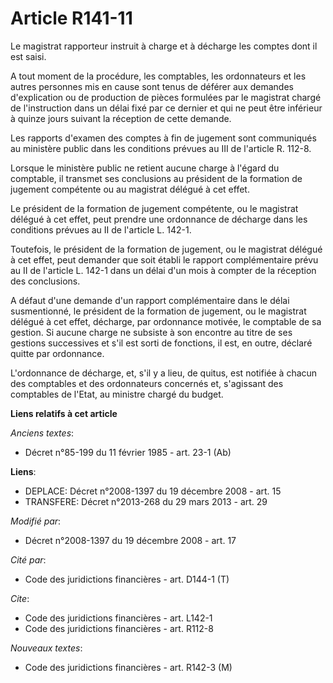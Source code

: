 # Article R141-11

Le magistrat rapporteur instruit à charge et à décharge les comptes dont il est saisi.

A tout moment de la procédure, les comptables, les ordonnateurs et les autres personnes mis en cause sont tenus de déférer
aux demandes d'explication ou de production de pièces formulées par le magistrat chargé de l'instruction dans un délai fixé
par ce dernier et qui ne peut être inférieur à quinze jours suivant la réception de cette demande. 

Les rapports d'examen des comptes à fin de jugement sont communiqués au ministère public dans les conditions prévues au III
de l'article R. 112-8. 

Lorsque le ministère public ne retient aucune charge à l'égard du comptable, il transmet ses conclusions au président de la
formation de jugement compétente ou au magistrat délégué à cet effet. 

Le président de la formation de jugement compétente, ou le magistrat délégué à cet effet, peut prendre une ordonnance de
décharge dans les conditions prévues au II de l'article L. 142-1. 

Toutefois, le président de la formation de jugement, ou le magistrat délégué à cet effet, peut demander que soit établi le
rapport complémentaire prévu au II de l'article L. 142-1 dans un délai d'un mois à compter de la réception des conclusions.

A défaut d'une demande d'un rapport complémentaire dans le délai susmentionné, le président de la formation de jugement, ou
le magistrat délégué à cet effet, décharge, par ordonnance motivée, le comptable de sa gestion. Si aucune charge ne subsiste
à son encontre au titre de ses gestions successives et s'il est sorti de fonctions, il est, en outre, déclaré quitte par
ordonnance.

L'ordonnance de décharge, et, s'il y a lieu, de quitus, est notifiée à chacun des comptables et des ordonnateurs concernés
et, s'agissant des comptables de l'Etat, au ministre chargé du budget.

**Liens relatifs à cet article**

_Anciens textes_:

  - Décret n°85-199 du 11 février 1985 - art. 23-1 (Ab)

**Liens**:

  - DEPLACE: Décret n°2008-1397 du 19 décembre 2008 - art. 15
  - TRANSFERE: Décret n°2013-268 du 29 mars 2013 - art. 29

_Modifié par_:

  - Décret n°2008-1397 du 19 décembre 2008 - art. 17

_Cité par_:

  - Code des juridictions financières - art. D144-1 (T)

_Cite_:

  - Code des juridictions financières - art. L142-1
  - Code des juridictions financières - art. R112-8

_Nouveaux textes_:

  - Code des juridictions financières - art. R142-3 (M)
